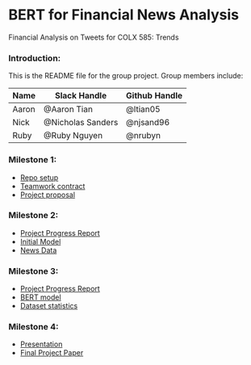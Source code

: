 # BERT for Financial News Analysis
Financial Analysis on Tweets for COLX 585: Trends

### Introduction:
This is the README file for the group project. Group members include:       

Name         | Slack Handle   | Github Handle
------------ | ---------------|-----------------
Aaron          | @Aaron Tian   | @ltian05
Nick     | @Nicholas Sanders  | @njsand96
Ruby         | @Ruby Nguyen   | @nrubyn


### Milestone 1: 
* [Repo setup](https://github.ubc.ca/nrubyn/financial_analysis)
* [Teamwork contract](https://github.ubc.ca/nrubyn/financial_analysis/blob/master/Milestone_1/team_contract.md)
* [Project proposal](https://github.ubc.ca/nrubyn/financial_analysis/blob/master/Milestone_1/Project-Proposal.md)


### Milestone 2: 
* [Project Progress Report](https://github.ubc.ca/nrubyn/financial_analysis/blob/master/Milestone_2/Project%20Progress%20Report.md)
* [Initial Model](https://github.ubc.ca/nrubyn/financial_analysis/blob/master/Milestone_2/Initial_Model_Implementation_Bert.ipynb)
* [News Data](https://github.ubc.ca/nrubyn/financial_analysis/blob/master/Milestone_2/datasetEconomyNews_PN.json)

### Milestone 3: 
* [Project Progress Report](https://github.ubc.ca/nrubyn/financial_analysis/blob/master/Milestone_3/Project%20Progress%20Report.md)
* [BERT model](https://github.ubc.ca/nrubyn/financial_analysis/blob/master/Milestone_3/fin_new_sentiment.ipynb)
* [Dataset statistics](https://github.ubc.ca/nrubyn/financial_analysis/blob/master/Milestone_3/Corpus_Stats.ipynb)

### Milestone 4:
* [Presentation](https://github.ubc.ca/nrubyn/financial_analysis/blob/master/Milestone_4/General%20presentation.pptx)
* [Final Project Paper](https://github.ubc.ca/nrubyn/financial_analysis/blob/master/Milestone_4/Sentiment%20Analysis%20for%20Financianl%20News.pdf)
